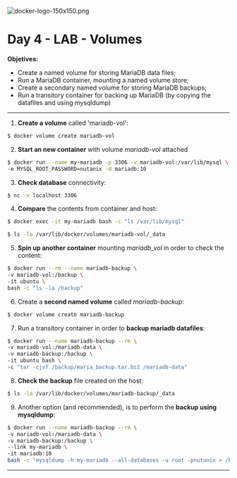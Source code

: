![docker-logo-150x150.png](https://www.zencode.nl/wp-content/uploads/2015/05/docker-logo-150x150.png)

# Day 4 - LAB - Volumes



**Objetives:**

- Create a named volume for storing MariaDB data files;
- Run a MariaDB container, mounting a named volume store;
- Create a secondary named volume for storing MariaDB backups;
- Run a transitory container for backing up MariaDB (by copying the datafiles and using mysqldump)

 

___



1. **Create a volume** called 'mariadb-vol':

 ```bash
$ docker volume create mariadb-vol

 ```

2. **Start an new container** with volume *mariadb-vol* attached

 ```bash
$ docker run --name my-mariadb -p 3306 -v mariadb-vol:/var/lib/mysql \
-e MYSQL_ROOT_PASSWORD=nutanix -d mariadb:10

 ```

3. **Check database** connectivity:

```bash
$ nc -v localhost 3306
```



4. **Compare** the contents from container and host:

```bash
$ docker exec -it my-mariadb bash -c "ls /var/lib/mysql"

$ ls -la /var/lib/docker/volumes/mariadb-vol/_data
```



5. **Spin up another container** mounting *mariadb_vol* in order to check the content:

```bash
$ docker run --rm --name mariadb-backup \
-v mariadb-vol:/backup \
-it ubuntu \
bash -c "ls -la /backup"
```



6. Create a **second named volume** called *mariadb-backup*:

```bash
$ docker volume create mariadb-backup
```



7. Run a transitory container in order to **backup mariadb datafiles**:

```bash
$ docker run --name mariadb-backup --rm \
-v mariadb-vol:/mariadb-data \
-v mariadb-backup:/backup \
-it ubuntu bash \
-c "tar -cjvf /backup/maria_backup.tar.bz2 /mariadb-data"
```



8. **Check the backup** file created on the host:

```bash
$ ls -la /var/lib/docker/volumes/mariadb-backup/_data 

```

9. Another option (and recommended), is to perform the **backup using mysqldump**:

 ```bash
$ docker run --name mariadb-backup --rm \
-v mariadb-vol:/mariadb-data \
-v mariadb-backup:/backup \
--link my-mariadb \
-it mariadb:10 
bash -c "mysqldump -h my-mariadb --all-databases -u root -pnutanix > /backup/maria_backup.tar.bz2"
 ```



___

